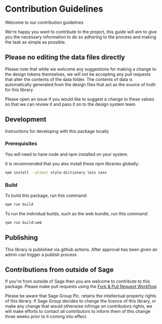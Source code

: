 # Contribution Guidelines

Welcome to our contribution guidelines

We're happy you want to contribute to the project, this guide will aim to give you the necessary information to do so adhering to the process and making the task as simple as possible.

## Please no editing the data files directly

Please note that while we welcome any suggestions for making a change to the design tokens themselves, we will not be accepting any pull requests that alter the contents of the data folder. The contents of data is automatically generated from the design files that act as the source of truth for this library.

Please open an issue if you would like to suggest a change to these values so that we can review it and pass it on to the design system team.

## Development 

Instructions for developing with this package locally

### Prerequisites

You will need to have node and npm installed on your system.

It is recommended that you also install these npm libraries globally:
```bash
npm install --global style-dictionary less sass
```

### Build

To build this package, run this command:

```bash
npm run build
```

To run the individual builds, such as the web bundle, run this command:
```bash
npm run build:web
```

## Publishing

This library is published via github actions. After approval has been given an admin can trigger a publish process

## Contributions from outside of Sage

If you're from outside of Sage then you are welcome to contribute to this package. Please make pull requests using the [Fork & Pull Request Workflow](https://gist.github.com/Chaser324/ce0505fbed06b947d962). 

Please be aware that Sage Group Plc. retains the intellectual property rights of this library. If Sage Group decides to change the licence of this library, or make any change that would otherwise infringe on contributors rights, we will make efforts to contact all contributors to inform them of this change three weeks prior to it coming into effect.